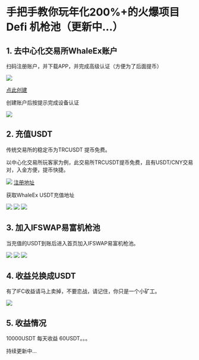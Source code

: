# 手把手教你玩年化200%+的火爆项目Defi 机枪池（更新中...）

## 1. 去中心化交易所WhaleEx账户

扫码注册账户，并下载APP，并完成高级认证（方便为了后面提币）

![](https://oldkingclub.github.io/public_images/WhaleEx_ref.jpg)

[点此创建](https://ym.whaleex.com.cn/ym/dash/login?inviteCode=U-PVy)

创建账户后按提示完成设备认证

![](https://oldkingclub.github.io/public_images/WhaleEx_usdt_8.jpg)

## 2. 充值USDT

传统交易所的稳定币为TRCUSDT 提币免费。

以中心化交易所玩客家为例，此交易所TRCUSDT提币免费，且有USDT/CNY交易对，入金方便，提币快捷。

![](https://oldkingclub.github.io/public_images/wkj_ref.png)
[注册地址](https://www.wkj.link/register?invit=ZXCHBW)

获取WhaleEx USDT充值地址

![](https://oldkingclub.github.io/public_images/WhaleEx_usdt_1.jpg)
![](https://oldkingclub.github.io/public_images/WhaleEx_usdt_2.jpg)
![](https://oldkingclub.github.io/public_images/WhaleEx_usdt_3.jpg)

## 3. 加入IFSWAP易富机枪池

当充值的USDT到账后进入首页加入IFSWAP易富机枪池。

![](https://oldkingclub.github.io/public_images/WhaleEx_usdt_4.jpg)
![](https://oldkingclub.github.io/public_images/WhaleEx_usdt_5.jpg)
![](https://oldkingclub.github.io/public_images/WhaleEx_usdt_6.jpg)


## 4. 收益兑换成USDT

有了IFC收益请马上卖掉，不要恋战，请记住，你只是一个小矿工。

![](https://oldkingclub.github.io/public_images/WhaleEx_usdt_7.jpg)


## 5. 收益情况

10000USDT 每天收益 60USDT。。。

持续更新中...








